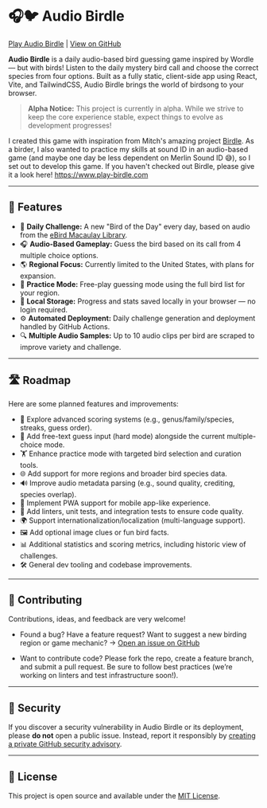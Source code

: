 # 🎧🐦 Audio Birdle

[Play Audio Birdle](https://audio-birdle.sechostlab.com) | [View on GitHub](https://github.com/zarguell/audio-birdle)

**Audio Birdle** is a daily audio-based bird guessing game inspired by Wordle — but with birds! Listen to the daily mystery bird call and choose the correct species from four options. Built as a fully static, client-side app using React, Vite, and TailwindCSS, Audio Birdle brings the world of birdsong to your browser.

> **Alpha Notice:** This project is currently in alpha. While we strive to keep the core experience stable, expect things to evolve as development progresses!

I created this game with inspiration from Mitch's amazing project [Birdle](https://github.com/mitchbeebe/new-birdle). As a birder, I also wanted to practice my skills at sound ID in an audio-based game (and maybe one day be less dependent on Merlin Sound ID 😅), so I set out to develop this game. If you haven't checked out Birdle, please give it a look here! https://www.play-birdle.com

---

## 🚀 Features

* 🔁 **Daily Challenge:** A new "Bird of the Day" every day, based on audio from the [eBird Macaulay Library](https://www.macaulaylibrary.org/).
* 🎧 **Audio-Based Gameplay:** Guess the bird based on its call from 4 multiple choice options.
* 🌎 **Regional Focus:** Currently limited to the United States, with plans for expansion.
* 🧠 **Practice Mode:** Free-play guessing mode using the full bird list for your region.
* 💾 **Local Storage:** Progress and stats saved locally in your browser — no login required.
* ⚙️ **Automated Deployment:** Daily challenge generation and deployment handled by GitHub Actions.
* 🔍 **Multiple Audio Samples:** Up to 10 audio clips per bird are scraped to improve variety and challenge.

---

## 🛣️ Roadmap

Here are some planned features and improvements:

* 🧮 Explore advanced scoring systems (e.g., genus/family/species, streaks, guess order).
* 📝 Add free-text guess input (hard mode) alongside the current multiple-choice mode.
* 🏋️ Enhance practice mode with targeted bird selection and curation tools.
* 🌐 Add support for more regions and broader bird species data.
* 🔊 Improve audio metadata parsing (e.g., sound quality, crediting, species overlap).
* 📱 Implement PWA support for mobile app-like experience.
* 🧪 Add linters, unit tests, and integration tests to ensure code quality.
* 🌍 Support internationalization/localization (multi-language support).
* 🖼️ Add optional image clues or fun bird facts.
* 📊 Additional statistics and scoring metrics, including historic view of challenges.
* 🛠️ General dev tooling and codebase improvements.

---

## 🤝 Contributing

Contributions, ideas, and feedback are very welcome!

* Found a bug? Have a feature request? Want to suggest a new birding region or game mechanic?
  → [Open an issue on GitHub](https://github.com/zarguell/audio-birdle/issues)

* Want to contribute code? Please fork the repo, create a feature branch, and submit a pull request. Be sure to follow best practices (we’re working on linters and test infrastructure soon!).

---

## 🔐 Security

If you discover a security vulnerability in Audio Birdle or its deployment, please **do not** open a public issue.
Instead, report it responsibly by [creating a private GitHub security advisory](https://github.com/zarguell/audio-birdle/security/advisories).

---

## 📜 License

This project is open source and available under the [MIT License](LICENSE).
